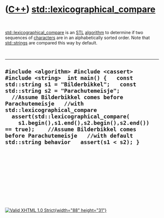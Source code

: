 



 

 

 

 

 

([C++](Cpp.htm)) [std::lexicographical\_compare](CppLexicographical_compare.htm)
================================================================================

 

[std::lexicographical\_compare](CppLexicographical_compare.htm) is an
[STL](CppStl.htm) [algorithm](CppAlgorithm.htm) to determine if two
sequences of [characters](CppChar.htm) are in an alphabetically sorted
order. Note that [std::strings](CppString.htm) are compared this way by
default.

 

  -----------------------------------------------------------------------------------------------------------------------------------------------------------------------------------------------------------------------------------------------------------------------------------------------------------------------------------------------------------------------------------------------------------------------------------------------------------------------------
  ` #include <algorithm> #include <cassert> #include <string>  int main() {   const std::string s1 = "Bilderbikkel";   const std::string s2 = "Parachutemeisje";    //Assume Bilderbikkel comes before Parachutemeisje   //with std::lexicographical_compare   assert(std::lexicographical_compare(     s1.begin(),s1.end(),s2.begin(),s2.end()) == true);    //Assume Bilderbikkel comes before Parachutemeisje   //with default std::string behavior   assert(s1 < s2); } `
  -----------------------------------------------------------------------------------------------------------------------------------------------------------------------------------------------------------------------------------------------------------------------------------------------------------------------------------------------------------------------------------------------------------------------------------------------------------------------------

 

 

 

 

 





 

[![Valid XHTML 1.0 Strict](valid-xhtml10.png){width="88"
height="31"}](http://validator.w3.org/check?uri=referer)
